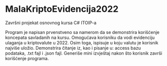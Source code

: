 # MalaKriptoEvidencija2022
Završni projekat osnovnog kursa C# ITOIP-a

Program je napisan prvenstveno sa namerom da se demonstrira korišćenje koncepata savladanih na kursu.
Omogućava korisniku da vodi evidenciju ulaganja u kriptovalute u 2022.
Osim toga, ispisuje u koju valutu je korisnik najviše uložio.
Demonstrira čitanje iz, kao i pisanje u: access bazu podataka, .txt fajl i .json fajl. 
Generiše mini izvještaj nakon što korisnik završi korišćenje programa.
